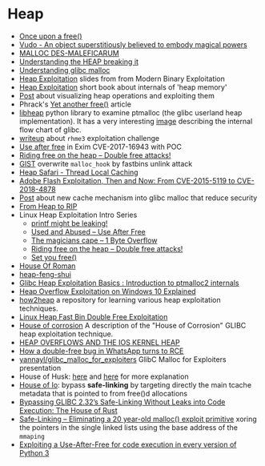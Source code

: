 # Heap 

 - [Once upon a free()](http://phrack.org/issues/57/9.html)
 - [Vudo - An object superstitiously believed to embody magical powers](http://phrack.org/issues/57/8.html)
 - [MALLOC DES-MALEFICARUM](http://phrack.org/issues/66/10.html)
 - [Understanding the HEAP breaking it](https://www.blackhat.com/presentations/bh-usa-07/Ferguson/Whitepaper/bh-usa-07-ferguson-WP.pdf)
 - [Understanding glibc malloc](https://sploitfun.wordpress.com/2015/02/10/understanding-glibc-malloc/)
 - [Heap Exploitation](http://security.cs.rpi.edu/courses/binexp-spring2015/lectures/17/10_lecture.pdf) slides from from Modern Binary Exploitation
 - [Heap Exploitation](https://heap-exploitation.dhavalkapil.com) short book about internals of 'heap memory'
 - [Post](https://wapiflapi.github.io/2015/04/22/single-null-byte-heap-overflow/) about visualizing heap operations and exploiting them
 - Phrack's [Yet another free()](http://phrack.org/issues/66/6.html) article
 - [libheap](https://github.com/cloudburst/libheap) python library to examine ptmalloc (the glibc userland heap implementation). It has a very interesting [image](https://raw.githubusercontent.com/cloudburst/libheap/master/heap.png) describing the internal flow chart of glibc.
 - [writeup](https://0x00sec.org/t/heap-exploitation-abusing-use-after-free/3580) about ``rhme3`` exploitation challenge
 - [Use after free](https://bugs.exim.org/show_bug.cgi?id=2199) in Exim CVE-2017-16943 with POC
 - [Riding free on the heap – Double free attacks!](https://sensepost.com/blog/2017/linux-heap-exploitation-intro-series-riding-free-on-the-heap-double-free-attacks/)
 - [GIST](https://gist.github.com/inaz2/0fbfe243ca9e4b904edad037d0d76697) overwrite ``malloc_hook`` by fastbins unlink attack
 - [Heap Safari - Thread Local Caching](https://0x00sec.org/t/heap-safari-thread-local-caching/5054)
 - [Adobe Flash Exploitation, Then and Now: From CVE-2015-5119 to CVE-2018-4878](https://www.mdsec.co.uk/2018/02/adobe-flash-exploitation-then-and-now-from-cve-2015-5119-to-cve-2018-4878/)
 - [Post](http://tukan.farm/2017/07/08/tcache/) about new cache mechanism into glibc malloc that reduce security
 - [From Heap to RIP](http://blog.frizn.fr/glibc/glibc-heap-to-rip)
 - Linux Heap Exploitation Intro Series
    - [printf might be leaking!](https://sensepost.com/blog/2017/linux-heap-exploitation-intro-series-bonus-printf-might-be-leaking/)
    - [Used and Abused – Use After Free](https://sensepost.com/blog/2017/linux-heap-exploitation-intro-series-used-and-abused-use-after-free/)
    - [The magicians cape – 1 Byte Overflow](https://sensepost.com/blog/2017/linux-heap-exploitation-intro-series-the-magicians-cape-1-byte-overflow/)
    - [Riding free on the heap – Double free attacks!](https://sensepost.com/blog/2017/linux-heap-exploitation-intro-series-riding-free-on-the-heap-double-free-attacks/)
    - [Set you free()](https://sensepost.com/blog/2018/linux-heap-exploitation-intro-series-set-you-free-part-1/)
 - [House Of Roman](https://gist.github.com/romanking98/9aab2804832c0fb46615f025e8ffb0bc)
 - [heap-feng-shui](http://www.phreedom.org/research/heap-feng-shui/heap-feng-shui.html)
 - [Glibc Heap Exploitation Basics : Introduction to ptmalloc2 internals ](https://blog.k3170makan.com/2018/11/glibc-heap-exploitation-basics.html)
 - [Heap Overflow Exploitation on Windows 10 Explained](https://blog.rapid7.com/2019/06/12/heap-overflow-exploitation-on-windows-10-explained/)
 - [how2heap](https://github.com/shellphish/how2heap) a repository for learning various heap exploitation techniques.
 - [Linux Heap Fast Bin Double Free Exploitation](https://drive.google.com/file/d/1KM0Y1NWckIa3unePqYk5tkZ3FN8icgQW/view)
 - [House of corrosion](https://github.com/CptGibbon/House-of-Corrosion) A description of the "House of Corrosion" GLIBC heap exploitation technique.
 - [HEAP OVERFLOWS AND THE IOS KERNEL HEAP](https://azeria-labs.com/heap-overflows-and-the-ios-kernel-heap/)
 - [How a double-free bug in WhatsApp turns to RCE](https://awakened1712.github.io/hacking/hacking-whatsapp-gif-rce/)
 - [yannayl/glibc_malloc_for_exploiters](https://github.com/yannayl/glibc_malloc_for_exploiters) GlibC Malloc for Exploiters presentation
 - House of Husk: [here](https://maxwelldulin.com/BlogPost?post=3107454976) and [here](https://ptr-yudai.hatenablog.com/entry/2020/04/02/111507) for more explanation
 - [House of Io](https://awaraucom.wordpress.com/2020/07/19/house-of-io-remastered/): bypass **safe-linking** by targeting directly the main tcache metadata that is pointed to from free()d allocations
 - [Bypassing GLIBC 2.32’s Safe-Linking Without Leaks into Code Execution: The House of Rust](https://c4ebt.github.io/2021/01/22/House-of-Rust.html)
 - [Safe-Linking – Eliminating a 20 year-old malloc() exploit primitive](https://research.checkpoint.com/2020/safe-linking-eliminating-a-20-year-old-malloc-exploit-primitive/) xoring the pointers in the single linked lists using the base address of the ``mmaping``
 - [Exploiting a Use-After-Free for code execution in every version of Python 3](https://pwn.win/2022/05/11/python-buffered-reader.html)

